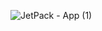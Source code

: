 ![JetPack - App (1)](https://github.com/user-attachments/assets/8beda487-fa04-49c6-9e9f-9262231d25b3)
